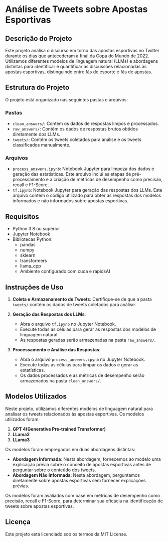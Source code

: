 # Análise de Tweets sobre Apostas Esportivas

## Descrição do Projeto

Este projeto analisa o discurso em torno das apostas esportivas no Twitter durante os dias que antecederam a final da Copa do Mundo de 2022. Utilizamos diferentes modelos de linguagem natural (LLMs) e abordagens distintas para identificar e quantificar as discussões relacionadas às apostas esportivas, distinguindo entre fãs de esporte e fãs de apostas.

## Estrutura do Projeto

O projeto está organizado nas seguintes pastas e arquivos:

### Pastas

- `clean_answers/`: Contém os dados de respostas limpos e processados.
- `raw_answers/`: Contém os dados de respostas brutos obtidos diretamente dos LLMs.
- `tweets/`: Contém os tweets coletados para análise e os tweets classificados manualmente.

### Arquivos

- `process_answers.ipynb`: Notebook Jupyter para limpeza dos dados e geração das estatísticas. Este arquivo inclui as etapas de pré-processamento e a criação de métricas de desempenho como precisão, recall e F1-Score.
- `tf.ipynb`: Notebook Jupyter para geração das respostas dos LLMs. Este arquivo contém o código utilizado para obter as respostas dos modelos informados e não informados sobre apostas esportivas.

## Requisitos

- Python 3.8 ou superior
- Jupyter Notebook
- Bibliotecas Python:
  - pandas
  - numpy
  - sklearn
  - transformers
  - llama_cpp
  - Ambiente configurado com cuda e rapidsAI
  

## Instruções de Uso

1. **Coleta e Armazenamento de Tweets**: Certifique-se de que a pasta `tweets/` contém os dados de tweets coletados para análise.

2. **Geração das Respostas dos LLMs**:
   - Abra o arquivo `tf.ipynb` no Jupyter Notebook.
   - Execute todas as células para gerar as respostas dos modelos de linguagem natural.
   - As respostas geradas serão armazenadas na pasta `raw_answers/`.

3. **Processamento e Análise das Respostas**:
   - Abra o arquivo `process_answers.ipynb` no Jupyter Notebook.
   - Execute todas as células para limpar os dados e gerar as estatísticas.
   - Os dados processados e as métricas de desempenho serão armazenados na pasta `clean_answers/`.


## Modelos Utilizados

Neste projeto, utilizamos diferentes modelos de linguagem natural para analisar os tweets relacionados às apostas esportivas. Os modelos utilizados foram:

1. **GPT 4(Generative Pre-trained Transformer)**
2. **LLama2**
3. **LLama3**

Os modelos foram empregados em duas abordagens distintas:

- **Abordagem Informada**: Nesta abordagem, fornecemos ao modelo uma explicação prévia sobre o conceito de apostas esportivas antes de perguntar sobre o conteúdo dos tweets.
- **Abordagem Não Informada**: Nesta abordagem, perguntamos diretamente sobre apostas esportivas sem fornecer explicações prévias.

Os modelos foram avaliados com base em métricas de desempenho como precisão, recall e F1-Score, para determinar sua eficácia na identificação de tweets sobre apostas esportivas.


## Licença

Este projeto está licenciado sob os termos da MIT License.
